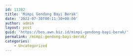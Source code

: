 ```yaml
---
id: 11382
title: 'Mimpi Gendong Bayi Berak'
date: '2022-07-30T00:11:30+00:00'
author: admin
layout: post
guid: 'https://bos.awn.biz.id/mimpi-gendong-bayi-berak/'
permalink: /mimpi-gendong-bayi-berak/
categories:
    - Uncategorized
---
```


